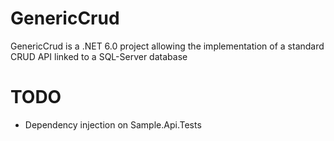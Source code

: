 # GenericCrud

GenericCrud is a .NET 6.0 project allowing the implementation of a standard CRUD API linked to a SQL-Server database

# TODO

* Dependency injection on Sample.Api.Tests